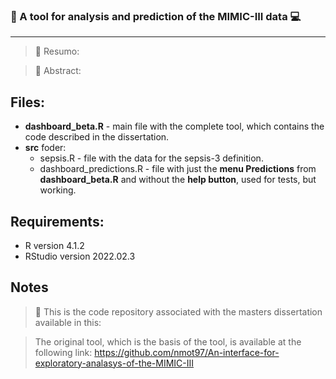 ### :pushpin: A tool for analysis and prediction of the MIMIC-III data :computer:
---------------------------------------------------------------------------------

> :bookmark_tabs: Resumo:

> :bookmark_tabs: Abstract:

## Files:
- **dashboard_beta.R** - main file with the complete tool, which contains the code described in the dissertation.
- **src** foder:
    <ul>
      <li> sepsis.R - file with the data for the sepsis-3 definition. </li>
      <li> dashboard_predictions.R - file with just the <b>menu Predictions</b> from <b>dashboard_beta.R</b> and without the <b>help button</b>, used for tests, but working. </li>
    </ul>

## Requirements:
- R version 4.1.2
- RStudio version 2022.02.3

## Notes
> :link: This is the code repository associated with the masters dissertation available in this:

> The original tool, which is the basis of the tool, is available at the following link: https://github.com/nmot97/An-interface-for-exploratory-analasys-of-the-MIMIC-III
